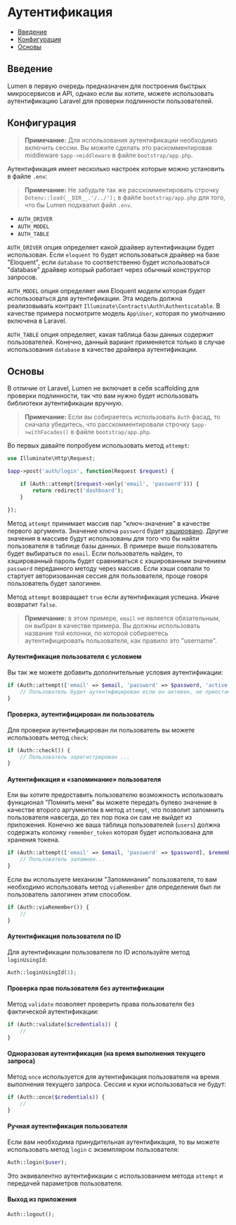 # Аутентификация

- [Введение](#introduction)
- [Конфигурация](#configuration)
- [Основы](#basic-usage)

<a name="introduction"></a>
## Введение

Lumen в первую очередь предназначен для построения быстрых микросервисов и API, однако если вы хотите, можете использовать аутентификацию Laravel для проверки подлинности пользователей.

<a name="configuration"></a>
## Конфигурация

> **Примечание:** Для использования аутентификации необходимо включить сессии. Вы можите сделать это раскомментировав middleware `$app->middleware` в файле `bootstrap/app.php`.

Аутентификация имеет несколько настроек которые можно установить в файле `.env`:

> **Примечание:** Не забудьте так же расскомментировать строчку `Dotenv::load(__DIR__.'/../');` в файле `bootstrap/app.php` для того, что бы Lumen подхватил файл `.env`.

- `AUTH_DRIVER`
- `AUTH_MODEL`
- `AUTH_TABLE`

`AUTH_DRIVER` опция определяет какой драйвер аутентификации будет использован. Если `eloquent` то будет использоваться драйвер на базе "Eloquent", если `database` то соответственно будет использоваться "database" драйвер который работает через обычный конструктор запросов.

`AUTH_MODEL` опция определяет имя Eloquent модели которая будет использоваться для аутентификации. Эта модель должна реализовывать контракт `Illuminate\Contracts\Auth\Authenticatable`. В качестве примера посмотрите модель `App\User`, которая по умолчанию включена в Laravel.

`AUTH_TABLE` опция определяет, какая таблица базы данных содержит пользователей. Конечно, данный вариант применяется только в случае использования `database` в качестве драйвера аутентификации.

<a name="basic-usage"></a>
## Основы

В отличие от Laravel, Lumen не включает в себя scaffolding для проверки подлинности, так что вам нужно будет использовать библиотеки аутентификации вручную.

> **Примечание:** Если вы собираетесь использовать `Auth` фасад, то сначала убедитесь, что расскомментировали строчку `$app->withFacades()` в файле `bootstrap/app.php`.

Во первых давайте попробуем использовать метод `attempt`:

```php
use Illuminate\Http\Request;

$app->post('auth/login', function(Request $request) {

	if (Auth::attempt($request->only('email', 'password'))) {
		return redirect('dashboard');
	}

});
```

Метод `attempt` принимает массив пар "ключ-значение" в качестве первого аргумента. Значение ключа `password` будет  [хэшировано](http://lightair.github.io/Lumen-docs/hashing). Другие значения в массиве будут использованы для того что бы найти пользователя в таблице базы данных. В примере выше пользователь будет выбираться по `email`. Если пользователь найден, то хэшированный пароль будет сравниваться с хэшированным значением `password` переданного методу через массив. Если хэши совпали то стартует авторизованная сессия для пользователя, проще говоря пользователь будет залогинен.

Метод `attempt` возвращает `true` если аутентификация успешна. Иначе возвратит `false`.

> **Примечание:** в этом примере, `email` не является обязательным, он выбран в качестве примера. Вы должны использовать название той колонки, по которой собираетесь аутентифицировать пользователя, как правило это "username".

#### Аутентификация пользователя с условием

Вы так же можете добавить дополнительные условия аутентификации:

```php
if (Auth::attempt(['email' => $email, 'password' => $password, 'active' => 1]))	{
	// Пользователь будет аутентифицирован если он активен, не приостановлен, и существует
}
```

#### Проверка, аутентифицирован ли пользователь

Для проверки аутентифицирован ли пользователь вы можете использовать метод `check`:

```php
if (Auth::check()) {
	// Пользователь зарегистрирован ...
}
```

#### Аутентификация и «запоминание» пользователя

Ели вы хотите предоставить пользователю возможность использовать функционал "Помнить меня" вы можете передать булево значение в качестве второго аргументом в метод `attempt`, что позволит запомнить пользователя навсегда, до тех пор пока он сам не выйдет из приложения. Конечно же ваша таблица пользователей (`users`) должна содержать колонку `remember_token` которая будет использована для хранения токена.

```php
if (Auth::attempt(['email' => $email, 'password' => $password], $remember)) {
	// Пользователь запомнен...
}
```

Если вы используете механизм "Запоминания" пользователя, то вам необходимо использовать метод `viaRemember` для определения был ли пользователь залогинен этим способом.

```php
if (Auth::viaRemember()) {
	//
}
```

#### Аутентификация пользователя по ID

Для аутентификации пользователя по ID используйте метод `loginUsingId`:

```php
Auth::loginUsingId(1);
```

#### Проверка прав пользователя без аутентификации

Метод `validate` позволяет проверить права пользователя без фактической аутентификации:

```php
if (Auth::validate($credentials)) {
	//
}
```

#### Одноразовая аутентификация (на время выполнения текущего запроса)

Метод `once` используется для аутентификация пользователя на время выполнения текущего запроса. Сессия и куки использоваться не будут:

```php
if (Auth::once($credentials)) {
	//
}
```

#### Ручная аутентификация пользователя

Если вам необходима принудительная аутентификация, то вы можете использовать метод `login` с экземпляром пользователя:

```php
Auth::login($user);
```

Это эквивалентно аутентификации с использованием метода `attempt` и передачей параметров пользователя.

#### Выход из приложения

```php
Auth::logout();
```

